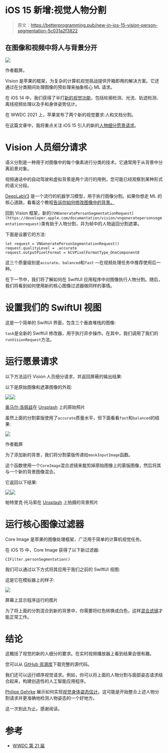 # iOS 15 新增:视觉人物分割

> 原文：<https://betterprogramming.pub/new-in-ios-15-vision-person-segmentation-5c031a2f3822>

## 在图像和视频中将人与背景分开

![](img/204c39a43d458a22606af6fef152f88a.png)

作者截屏。

Vision 是苹果的框架，为复杂的计算机视觉挑战提供开箱即用的解决方案。它还通过在分类期间处理图像的预处理来抽象核心 ML 请求。

在 iOS 14 中，我们获得了半打[新的视觉功能](https://heartbeat.fritz.ai/whats-new-in-the-vision-framework-in-ios-14-73d22a942ba5)，包括轮廓检测、光流、轨迹检测、离线视频处理以及手和身体姿势估计。

在 WWDC 2021 上，苹果宣布了两个新的视觉要求:人和文档分割。

在这篇文章中，我将重点关注 iOS 15 引入的新的[人物细分愿景请求](https://developer.apple.com/documentation/vision/vngeneratepersonsegmentationrequest)。

# Vision 人员细分请求

语义分割是一种用于对图像中的每个像素进行分类的技术。它通常用于从背景中分离前景对象。

视频通话中的自动驾驶和虚拟背景是两个流行的用例，您可能已经观察到某种形式的语义分段。

[DeepLabV3](https://developer.apple.com/machine-learning/models/) 是一个流行的机器学习模型，用于执行图像分割。如果你想走 ML 的核心道路，看看这个教程[告诉你如何修改图像中的背景。](/coreml-image-segmentation-background-remove-ca11e6f6a083)

回到 Vision 框架，新的`[VNGeneratePersonSegmentationRequest](https://developer.apple.com/documentation/vision/vngeneratepersonsegmentationrequest)`类有助于人物分割，并为帧中的人物返回分割遮罩。

下面是设置它的方法:

```
let request = VNGeneratePersonSegmentationRequest()
request.qualityLevel = .accurate
request.outputPixelFormat = kCVPixelFormatType_OneComponent8
```

这三个质量级别是`accurate`、`balanced`和`fast` —在视频处理任务中推荐使用后一种。

在下一节中，我们将了解如何在 SwiftUI 应用程序中对图像执行人物分割。随后，我们将看到如何使用新的核心图像过滤器做同样的事情。

# 设置我们的 SwiftUI 视图

这是一个简单的 SwiftUI 界面，包含三个垂直堆栈的图像:

`task`是全新的 SwiftUI 修改器，用于执行异步操作。在其中，我们调用了我们的`runVisionRequest`方法。

# 运行愿景请求

以下方法运行 Vision 人员细分请求，并返回屏蔽的输出结果:

以下是原始图像和遮罩图像的外观:

![](img/045b4164d57d4476e7340a6265a034ea.png)![](img/7b073d63f71713c97f06e7b1cb379760.png)

[奥马尔·洛佩兹](https://unsplash.com/@omarlopez1?utm_source=unsplash&utm_medium=referral&utm_content=creditCopyText)在 [Unsplash](https://unsplash.com/s/photos/friends-laughing?utm_source=unsplash&utm_medium=referral&utm_content=creditCopyText) 上的原始照片

虽然上面的分割蒙版使用了`accurate`质量水平，但下面看看`fast`和`balanced`的结果:

![](img/7ac7d7638d89c4065f42ada44c4ac2e9.png)

作者截屏

为了添加新的背景，我们将分割蒙版传递给`maskInputImage`函数。

这个函数使用一个`CoreImage`混合滤镜来裁剪掉原始图像上的蒙版图像，然后将其与一个新的背景图像混合。

它返回以下结果:

![](img/700c6630a396888c5159c58bf523d6b1.png)![](img/67836accc96ef39c9589434f1856a240.png)

帕特里克·托马索在 [Unsplash](https://unsplash.com/s/photos/background?utm_source=unsplash&utm_medium=referral&utm_content=creditCopyText) 上拍摄的背景照片

# 运行核心图像过滤器

Core Image 是苹果的图像处理框架，广泛用于简单的计算机视觉任务。

在 iOS 15 中，Core Image 获得了以下新过滤器:

```
CIFilter.personSegmentation()
```

我们可以通过以下方式将其应用于我们之前的 SwiftUI 视图:

这是它在模拟器上的样子:

![](img/7128e110bae19a93a1eec07592a3b231.png)

屏幕上显示程序运行的图片

为了将上面的分割混合到新的背景中，你需要将红色转换成白色，这样[混合滤镜](https://developer.apple.com/library/archive/documentation/GraphicsImaging/Reference/CoreImageFilterReference/index.html#//apple_ref/doc/filter/ci/CIBlendWithMask)才能正常工作。

# 结论

这概括了视觉的新的人细分的要求。在实时视频播放器上看到结果会很有趣。

您可以从 [GitHub 资源库](https://github.com/iosdevie/iOS15-Resources/tree/main/iOS15VisionPersonSegmentation)下载完整的源代码。

我们还可以运行顺序视觉请求。例如，你可以将上面的人物分割与面部姿态请求结合起来，构建创造性的人工智能应用程序。

[Philipp Gehrke](https://medium.com/u/144ed0020011?source=post_page-----5c031a2f3822--------------------------------) 展示如何实现[视觉身体姿态估计](/ios-14-vision-body-pose-detection-count-squat-reps-in-a-workout-c88991f7cad4)。这可能是开始整合上述人物分割请求并更准确地检测人物姿态的一个好地方。

这一次到此为止。感谢阅读。

# 参考

*   [WWDC 第 21 届](https://developer.apple.com/videos/play/wwdc2021/10040/)